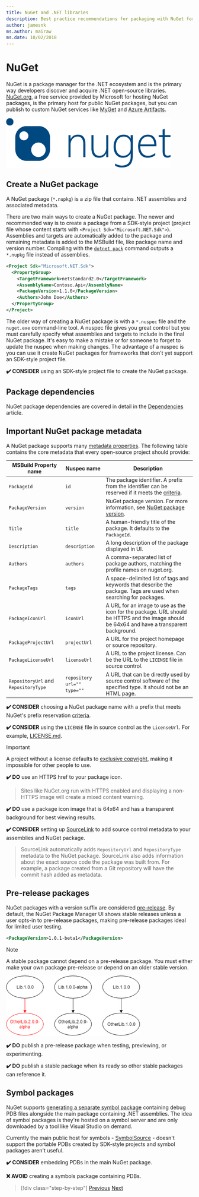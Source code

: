 ```yaml
---
title: NuGet and .NET libraries
description: Best practice recommendations for packaging with NuGet for .NET libraries.
author: jamesnk
ms.author: mairaw
ms.date: 10/02/2018
---
```

# NuGet

NuGet is a package manager for the .NET ecosystem and is the primary way developers discover and acquire .NET open-source libraries. [NuGet.org](https://www.nuget.org/), a free service provided by Microsoft for hosting NuGet packages, is the primary host for public NuGet packages, but you can publish to custom NuGet services like [MyGet](https://www.myget.org/) and [Azure Artifacts](https://azure.microsoft.com/services/devops/artifacts/).

![NuGet](./media/nuget/nuget-logo.png "NuGet")

## Create a NuGet package

A NuGet package (`*.nupkg`) is a zip file that contains .NET assemblies and associated metadata.

There are two main ways to create a NuGet package. The newer and recommended way is to create a package from a SDK-style project (project file whose content starts with `<Project Sdk="Microsoft.NET.Sdk">`). Assemblies and targets are automatically added to the package and remaining metadata is added to the MSBuild file, like package name and version number. Compiling with the [`dotnet pack`](../../core/tools/dotnet-pack.md) command outputs a `*.nupkg` file instead of assemblies.

```xml
<Project Sdk="Microsoft.NET.Sdk">
  <PropertyGroup>
    <TargetFramework>netstandard2.0</TargetFramework>
    <AssemblyName>Contoso.Api</AssemblyName>
    <PackageVersion>1.1.0</PackageVersion>
    <Authors>John Doe</Authors>
  </PropertyGroup>
</Project>
```

The older way of creating a NuGet package is with a `*.nuspec` file and the `nuget.exe` command-line tool. A nuspec file gives you great control but you must carefully specify what assemblies and targets to include in the final NuGet package. It's easy to make a mistake or for someone to forget to update the nuspec when making changes. The advantage of a nuspec is you can use it create NuGet packages for frameworks that don't yet support an SDK-style project file.

**✔️ CONSIDER** using an SDK-style project file to create the NuGet package.

## Package dependencies

NuGet package dependencies are covered in detail in the [Dependencies](./dependencies.md) article.

## Important NuGet package metadata

A NuGet package supports many [metadata properties](/nuget/reference/nuspec). The following table contains the core metadata that every open-source project should provide:

| MSBuild Property name              | Nuspec name              | Description  |
| ---------------------------------- | ------------------------ | ------------ |
| `PackageId`                        | `id`                       | The package identifier. A prefix from the identifier can be reserved if it meets the [criteria](/nuget/reference/id-prefix-reservation). |
| `PackageVersion`                   | `version`                  | NuGet package version. For more information, see [NuGet package version](./versioning.md#nuget-package-version).             |
| `Title`                            | `title`                    | A human-friendly title of the package. It defaults to the `PackageId`.             |
| `Description`                      | `description`              | A long description of the package displayed in UI.             |
| `Authors`                          | `authors`                  | A comma-separated list of package authors, matching the profile names on nuget.org.             |
| `PackageTags`                      | `tags`                     | A space-delimited list of tags and keywords that describe the package. Tags are used when searching for packages.             |
| `PackageIconUrl`                   | `iconUrl`                  | A URL for an image to use as the icon for the package. URL should be HTTPS and the image should be 64x64 and have a transparent background.             |
| `PackageProjectUrl`                | `projectUrl`               | A URL for the project homepage or source repository.             |
| `PackageLicenseUrl`                | `licenseUrl`               | A URL to the project license. Can be the URL to the `LICENSE` file in source control.             |
| `RepositoryUrl` and `RepositoryType` | `repository url="" type=""` | A URL that can be directly used by source control software of the specified type. It should not be an HTML page. |

**✔️ CONSIDER** choosing a NuGet package name with a prefix that meets NuGet's prefix reservation [criteria](/nuget/reference/id-prefix-reservation).

**✔️ CONSIDER** using the `LICENSE` file in source control as the `LicenseUrl`. For example, [LICENSE.md](https://github.com/JamesNK/Newtonsoft.Json/blob/c4af75c8e91ca0d75aa6c335e8c106780c4f7712/LICENSE.md).

> [!IMPORTANT]
> A project without a license defaults to [exclusive copyright](https://choosealicense.com/no-permission/), making it impossible for other people to use.

**✔️ DO** use an HTTPS href to your package icon.

> Sites like NuGet.org run with HTTPS enabled and displaying a non-HTTPS image will create a mixed content warning.

**✔️ DO** use a package icon image that is 64x64 and has a transparent background for best viewing results.

**✔️ CONSIDER** setting up [SourceLink](./sourcelink.md) to add source control metadata to your assemblies and NuGet package.

> SourceLink automatically adds `RepositoryUrl` and `RepositoryType` metadata to the NuGet package.
> SourceLink also adds information about the exact source code the package was built from.
> For example, a package created from a Git repository will have the commit hash added as metadata.

## Pre-release packages

NuGet packages with a version suffix are considered [pre-release](/nuget/create-packages/prerelease-packages). By default, the NuGet Package Manager UI shows stable releases unless a user opts-in to pre-release packages, making pre-release packages ideal for limited user testing.

```xml
<PackageVersion>1.0.1-beta1</PackageVersion>
```

> [!NOTE]
> A stable package cannot depend on a pre-release package. You must either make your own package pre-release or depend on an older stable version.

![NuGet pre-release package dependency](./media/nuget/nuget-prerelease-package.png "NuGet pre-release package dependency")

**✔️ DO** publish a pre-release package when testing, previewing, or experimenting.

**✔️ DO** publish a stable package when its ready so other stable packages can reference it.

## Symbol packages

NuGet supports [generating a separate symbol package](/nuget/create-packages/symbol-packages) containing debug PDB files alongside the main package containing .NET assemblies. The idea of symbol packages is they're hosted on a symbol server and are only downloaded by a tool like Visual Studio on demand.

Currently the main public host for symbols - [SymbolSource](http://www.symbolsource.org/) - doesn't support the portable PDBs created by SDK-style projects and symbol packages aren't useful.

**✔️ CONSIDER** embedding PDBs in the main NuGet package.

**❌ AVOID** creating a symbols package containing PDBs.

>[!div class="step-by-step"]
[Previous](./strong-naming.md)
[Next](./dependencies.md)
